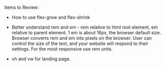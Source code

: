 Items to Review:

- How to use flex-grow and flex-shrink

- Better understand rem and em - rem relative to html root element, em relative to parent element. 1 em is about 16px, the browser default size. Browser converts rem and em into pixels on the browser. User can control the size of the text, and your website will respond to their settings. For the most responsive use rem units.

- vh and vw for landing page.

